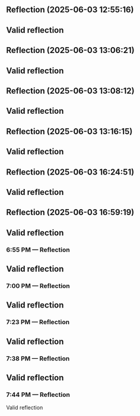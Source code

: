 

## Reflection (2025-06-03 12:55:16)

Valid reflection
---


## Reflection (2025-06-03 13:06:21)

Valid reflection
---


## Reflection (2025-06-03 13:08:12)

Valid reflection
---


## Reflection (2025-06-03 13:16:15)

Valid reflection
---


## Reflection (2025-06-03 16:24:51)

Valid reflection
---


## Reflection (2025-06-03 16:59:19)

Valid reflection
---


### 6:55 PM — Reflection

Valid reflection
---


### 7:00 PM — Reflection

Valid reflection
---


### 7:23 PM — Reflection

Valid reflection
---


### 7:38 PM — Reflection

Valid reflection
---


### 7:44 PM — Reflection

Valid reflection